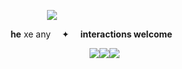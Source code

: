 <div align="center">

![](https://files.catbox.moe/ugq8ee.gif)

         **he** xe any   ✦  **interactions welcome** 

            ![](https://files.catbox.moe/8rj6jy.png)![](https://files.catbox.moe/svad7u.png)![](https://files.catbox.moe/tqyg3i.png)

